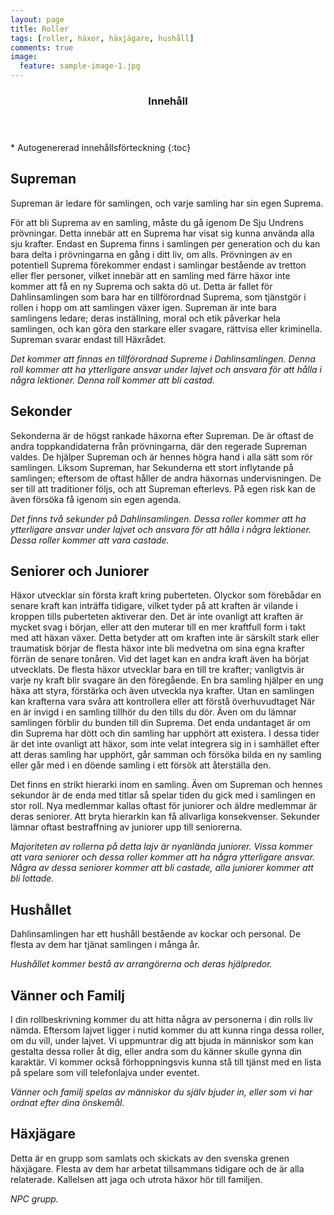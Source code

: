 ```yaml
---
layout: page
title: Roller
tags: [roller, häxor, häxjägare, hushåll]
comments: true
image:
  feature: sample-image-1.jpg
---
```


<section id="table-of-contents" class="toc">
  <header>
    <h3>Innehåll</h3>
  </header>
<div id="drawer" markdown="1">
*  Autogenererad innehållsförteckning
{:toc}
</div>
</section><!-- /#table-of-contents -->

## Supreman

Supreman är ledare för samlingen, och varje samling har sin egen Suprema.

För att bli Suprema av en samling, måste du gå igenom De Sju Undrens prövningar. Detta innebär att en Suprema har visat sig kunna använda alla sju krafter. Endast en Suprema finns i  samlingen per generation och du kan bara delta i prövningarna en gång i ditt liv, om alls. Prövningen av en potentiell Suprema förekommer endast i samlingar bestående av tretton eller fler personer, vilket innebär att en samling med färre häxor inte kommer att få en ny Suprema och sakta dö ut. Detta är fallet för Dahlinsamlingen som bara har en tillförordnad Suprema, som tjänstgör i rollen i hopp om att samlingen växer igen.
Supreman är inte bara samlingens ledare; deras inställning, moral och etik påverkar hela samlingen, och kan göra den starkare eller svagare, rättvisa eller kriminella. Supreman svarar endast till Häxrådet.

*Det kommer att finnas en tillförordnad Supreme i Dahlinsamlingen. Denna roll kommer att ha ytterligare ansvar under lajvet och ansvara för att hålla i några lektioner. Denna roll kommer att bli castad.*

## Sekonder

Sekonderna är de högst rankade häxorna efter Supreman. De är oftast de andra toppkandidaterna från prövningarna, där den regerade Supreman valdes. De hjälper Supreman och är hennes högra hand i alla sätt som rör samlingen. Liksom Supreman, har Sekunderna ett stort inflytande på samlingen; eftersom de oftast håller de andra häxornas undervisningen. De ser till att traditioner följs, och att Supreman efterlevs. På egen risk kan de även försöka få igenom sin egen agenda.

*Det finns två sekunder på Dahlinsamlingen. Dessa roller kommer att ha ytterligare ansvar under lajvet och ansvara för att hålla i några lektioner. Dessa roller kommer att vara castade.*

## Seniorer och Juniorer

Häxor utvecklar sin första kraft kring puberteten. Olyckor som förebådar en senare kraft kan inträffa tidigare, vilket tyder på att kraften är vilande i kroppen tills puberteten aktiverar den. Det är inte ovanligt att kraften är mycket svag i början, eller att den muterar till en mer kraftfull form i takt med att häxan växer. Detta betyder att om kraften inte är särskilt stark eller traumatisk börjar de flesta häxor inte bli medvetna om sina egna krafter förrän de senare tonåren. Vid det laget kan en andra kraft även ha börjat utvecklats.
De flesta häxor utvecklar bara en till tre krafter; vanligtvis är varje ny kraft blir svagare än den föregående. En bra samling hjälper en ung häxa att styra, förstärka och även utveckla nya krafter. Utan en samlingen kan krafterna vara svåra att kontrollera eller att förstå överhuvudtaget
När en är invigd i en samling tillhör du den tills du dör. Även om du lämnar samlingen förblir du bunden till din Suprema. Det enda undantaget är om din Suprema har dött och din samling har upphört att existera. I dessa tider är det inte ovanligt att häxor, som inte velat integrera sig in i samhället efter att deras samling har upphört, går samman och försöka bilda en ny samling eller går med i en döende samling i ett försök att återställa den.

Det finns en strikt hierarki inom en samling. Även om Supreman och hennes sekundor är de enda med titlar så spelar tiden du gick med i samlingen en stor roll. Nya medlemmar kallas oftast för juniorer och äldre medlemmar är deras seniorer. Att bryta hierarkin kan få allvarliga konsekvenser. Sekunder lämnar oftast bestraffning av juniorer upp till seniorerna.

*Majoriteten av rollerna på detta lajv är nyanlända juniorer. Vissa kommer att vara seniorer och dessa roller kommer att ha några ytterligare ansvar. Några av dessa seniorer kommer att bli castade, alla juniorer kommer att bli lottade.*

## Hushållet

Dahlinsamlingen har ett hushåll bestående av kockar och personal. De flesta av dem har tjänat samlingen i många år.

*Hushållet kommer bestå av arrangörerna och deras hjälpredor.*

## Vänner och Familj

I din rollbeskrivning kommer du att hitta några av personerna i din rolls liv nämda. Eftersom lajvet ligger i nutid kommer du att kunna ringa dessa roller, om du vill, under lajvet. Vi uppmuntrar dig att bjuda in människor som kan gestalta dessa roller åt dig, eller andra som du känner skulle gynna din karaktär. Vi kommer också förhoppningsvis kunna stå till tjänst med en lista på spelare som vill telefonlajva under eventet.

*Vänner och familj spelas av människor du själv bjuder in, eller som vi har ordnat efter dina önskemål.*

## Häxjägare

Detta är en grupp som samlats och skickats av den svenska grenen häxjägare. Flesta av dem har arbetat tillsammans tidigare och de är alla relaterade. Kallelsen att jaga och utrota häxor hör till familjen.

*NPC grupp.*
